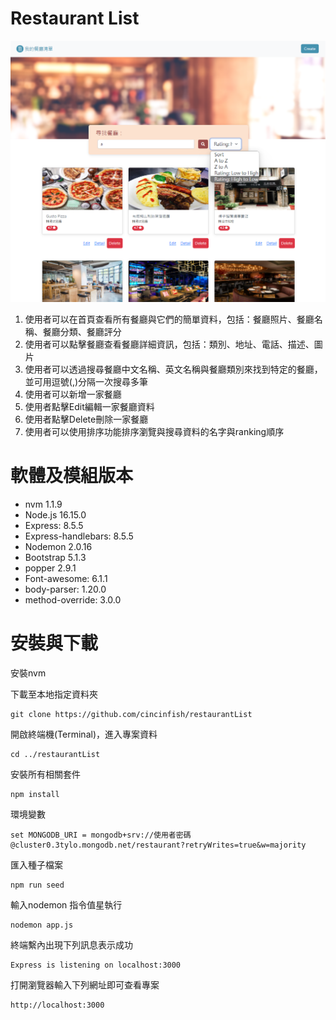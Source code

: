 # Restaurant List
![image](https://github.com/cincinfish/restaurantList/blob/restaurantListRefactor/views/picture/restaurantdemo6.png?raw=true)
1. 使用者可以在首頁查看所有餐廳與它們的簡單資料，包括：餐廳照片、餐廳名稱、餐廳分類、餐廳評分
2. 使用者可以點擊餐廳查看餐廳詳細資訊，包括：類別、地址、電話、描述、圖片
3. 使用者可以透過搜尋餐廳中文名稱、英文名稱與餐廳類別來找到特定的餐廳，並可用逗號(,)分隔一次搜尋多筆
4. 使用者可以新增一家餐廳
6. 使用者點擊Edit編輯一家餐廳資料
7. 使用者點擊Delete刪除一家餐廳
8. 使用者可以使用排序功能排序瀏覽與搜尋資料的名字與ranking順序

# 軟體及模組版本
- nvm 1.1.9
- Node.js 16.15.0
- Express: 8.5.5
- Express-handlebars: 8.5.5
- Nodemon 2.0.16
- Bootstrap 5.1.3
- popper 2.9.1
- Font-awesome: 6.1.1
- body-parser: 1.20.0
- method-override: 3.0.0

# 安裝與下載
安裝nvm

下載至本地指定資料夾
```
git clone https://github.com/cincinfish/restaurantList
```
開啟終端機(Terminal)，進入專案資料
```
cd ../restaurantList
```
安裝所有相關套件
```
npm install
```
環境變數
```
set MONGODB_URI = mongodb+srv://使用者密碼@cluster0.3tylo.mongodb.net/restaurant?retryWrites=true&w=majority
```
匯入種子檔案
```
npm run seed
```
輸入nodemon 指令值星執行
```
nodemon app.js
```
終端繫內出現下列訊息表示成功
```
Express is listening on localhost:3000
```
打開瀏覽器輸入下列網址即可查看專案
```
http://localhost:3000
```


